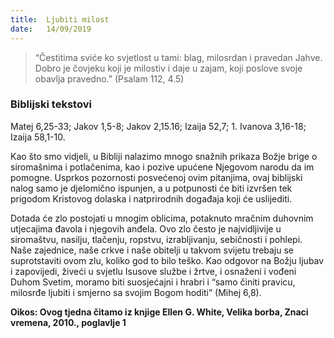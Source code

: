 ```yaml
---
title:  Ljubiti milost
date:   14/09/2019
---
```


> <p></p>
> “Čestitima sviće ko svjetlost u tami: blag, milosrdan i pravedan Jahve. Dobro je čovjeku koji je milostiv i daje u zajam, koji poslove svoje obavlja pravedno.” (Psalam 112, 4.5)

### Biblijski tekstovi
Matej 6,25-33; Jakov 1,5-8; Jakov 2,15.16; Izaija 52,7; 1. Ivanova 3,16-18; Izaija 58,1-10.

Kao što smo vidjeli, u Bibliji nalazimo mnogo snažnih prikaza Božje brige o siromašnima i potlačenima, kao i pozive upućene Njegovom narodu da im pomogne. Usprkos pozornosti posvećenoj ovim pitanjima, ovaj biblijski nalog samo je djelomično ispunjen, a u potpunosti će biti izvršen tek prigodom Kristovog dolaska i natprirodnih događaja koji će uslijediti.

Dotada će zlo postojati u mnogim oblicima, potaknuto mračnim duhovnim utjecajima đavola i njegovih anđela. Ovo zlo često je najvidljivije u siromaštvu, nasilju, tlačenju, ropstvu, izrabljivanju, sebičnosti i pohlepi. Naše zajednice, naše crkve i naše obitelji u takvom svijetu trebaju se suprotstaviti ovom zlu, koliko god to bilo teško. Kao odgovor na Božju ljubav i zapovijedi, živeći u svjetlu Isusove službe i žrtve, i osnaženi i vođeni Duhom Svetim, moramo biti suosjećajni i hrabri i “samo činiti pravicu, milosrđe ljubiti i smjerno sa svojim Bogom hoditi” (Mihej 6,8).

**Oikos: Ovog tjedna čitamo iz knjige Ellen G. White, Velika borba, Znaci vremena, 2010., poglavlje 1**
